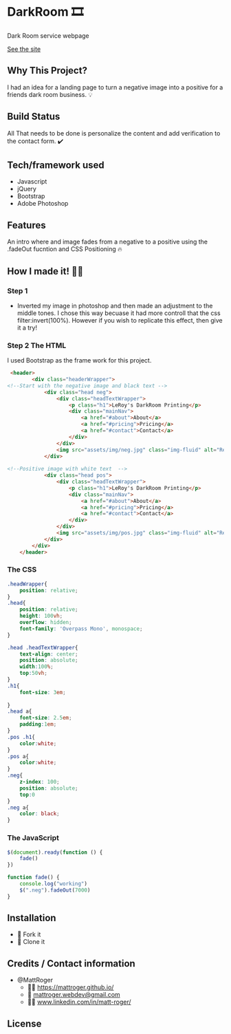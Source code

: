 # DarkRoom :film_strip:
Dark Room service webpage

[See the site](https://mattroger.github.io/DarkRoom/)

## Why This Project?
I had an idea for a landing page to turn a negative image into a positive for a friends dark room business. :bulb:

## Build Status
All That needs to be done is personalize the content and add verification to the contact form. :heavy_check_mark:

## Tech/framework used
 * Javascript
 * jQuery
 * Bootstrap
 * Adobe Photoshop
 
## Features
An intro where and image fades from a negative to a positive using the .fadeOut fucntion and CSS Positioning 	:fire:

## How I made it! :man_mechanic:

### Step 1
* Inverted my image in photoshop and then made an adjustment to the middle tones. I chose this way becuase it had more controll that the css filter:invert(100%). However if you wish to replicate this effect, then give it a try!

### Step 2 The HTML

I used Bootstrap as the frame work for this project.

```HTML
 <header>
        <div class="headerWrapper">
<!--Start with the negative image and black text -->
            <div class="head neg">
                <div class="headTextWrapper">
                    <p class="h1">LeRoy's DarkRoom Printing</p>
                    <div class="mainNav">
                        <a href="#about">About</a>
                        <a href="#pricing">Pricing</a>
                        <a href="#contact">Contact</a>
                    </div>
                </div>
                <img src="assets/img/neg.jpg" class="img-fluid" alt="Responsive image">
            </div>
         
<!--Positive image with white text  -->
            <div class="head pos">
                <div class="headTextWrapper">
                    <p class="h1">LeRoy's DarkRoom Printing</p>
                    <div class="mainNav">
                        <a href="#about">About</a>
                        <a href="#pricing">Pricing</a>
                        <a href="#contact">Contact</a>
                    </div>
                </div>
                <img src="assets/img/pos.jpg" class="img-fluid" alt="Responsive image">
            </div>
        </div>
    </header>
```
### The CSS

```CSS
.headWrapper{
    position: relative;
}
.head{
    position: relative;
    height: 100vh;
    overflow: hidden;
    font-family: 'Overpass Mono', monospace;
}

.head .headTextWrapper{
    text-align: center;
    position: absolute;
    width:100%;
    top:50vh;
}
.h1{
    font-size: 3em;
    
}
.head a{
    font-size: 2.5em;
    padding:1em;
}
.pos .h1{
    color:white;
}
.pos a{
    color:white;
}
.neg{
    z-index: 100;
    position: absolute;
    top:0
}
.neg a{
    color: black;
}

```

### The JavaScript

```javascript
$(document).ready(function () {
    fade()
})

function fade() {
    console.log("working")
    $(".neg").fadeOut(7000)
}
```

## Installation
* :trident: Fork it
* :sheep: Clone it




## Credits / Contact information
* @MattRoger 
  * :man_office_worker: https://mattroger.github.io/
  * :e-mail: mattroger.webdev@gmail.com
  * :man_office_worker: www.linkedin.com/in/matt-roger/


## License
